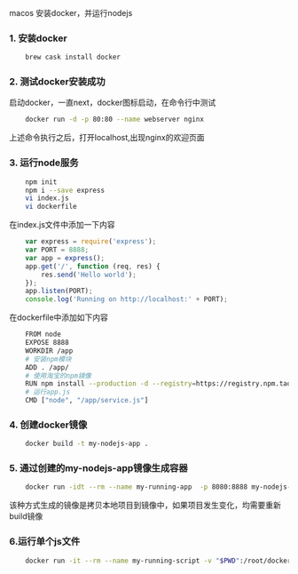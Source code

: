 macos 安装docker，并运行nodejs

### 1. 安装docker

``` sh
	brew cask install docker
```

### 2. 测试docker安装成功

启动docker，一直next，docker图标启动，在命令行中测试

``` sh 
	docker run -d -p 80:80 --name webserver nginx
```

上述命令执行之后，打开localhost,出现nginx的欢迎页面


### 3. 运行node服务

``` sh
	npm init
	npm i --save express
	vi index.js
	vi dockerfile
```


在index.js文件中添加一下内容

``` js
	var express = require('express');
	var PORT = 8888;
	var app = express();
	app.get('/', function (req, res) {
	    res.send('Hello world');
	});
	app.listen(PORT);
	console.log('Running on http://localhost:' + PORT);
```


在dockerfile中添加如下内容

``` sh
	FROM node
	EXPOSE 8888
	WORKDIR /app
	# 安装npm模块
	ADD . /app/
	# 使用淘宝的npm镜像
	RUN npm install --production -d --registry=https://registry.npm.taobao.org
	# 运行app.js
	CMD ["node", "/app/service.js"]
```


### 4. 创建docker镜像

``` sh
	docker build -t my-nodejs-app .
```

### 5. 通过创建的my-nodejs-app镜像生成容器

``` sh
	docker run -idt --rm --name my-running-app  -p 8080:8888 my-nodejs-app
```

该种方式生成的镜像是拷贝本地项目到镜像中，如果项目发生变化，均需要重新build镜像


### 6.运行单个js文件

``` sh
	docker run -it --rm --name my-running-script -v "$PWD":/root/docker/ -w /root/docker -p 8081:8888 node node service.js
```




